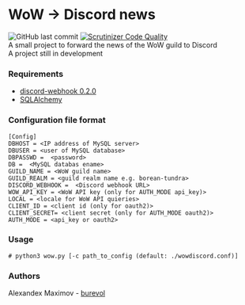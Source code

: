 # WoW -> Discord news


![GitHub last commit](https://img.shields.io/github/last-commit/google/skia.svg)
[![Scrutinizer Code Quality](https://scrutinizer-ci.com/g/burevol/wow_discord_news/badges/quality-score.png?b=master)](https://scrutinizer-ci.com/g/burevol/wow_discord_news/?branch=master)  
A small project to forward the news of the WoW guild to Discord  
A project still in development

### Requirements
* [discord-webhook 0.2.0](https://pypi.org/project/discord-webhook/ )
* [SQLAlchemy](https://www.sqlalchemy.org/)  

### Configuration file format  
```
[Config]
DBHOST = <IP address of MySQL server>
DBUSER = <user of MySQL database>
DBPASSWD =  <password>
DB =  <MySQL databas ename>
GUILD_NAME = <WoW guild name>
GUILD_REALM = <guild realm name e.g. borean-tundra>
DISCORD_WEBHOOK =  <Discord webhook URL>
WOW_API_KEY = <WoW API key (only for AUTH_MODE api_key)> 
LOCAL = <locale for WoW API quieries>
CLIENT_ID = <client id (only for oauth2)>
CLIENT_SECRET= <client secret (only for AUTH_MODE oauth2)>
AUTH_MODE = <api_key or oauth2>
```


### Usage  

```# python3 wow.py [-c path_to_config (default: ./wowdiscord.conf)]```  



### Authors   

Alexandex Maximov - [burevol](https://github.com/burevol)

